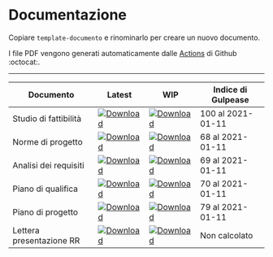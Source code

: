 # Documentazione

Copiare `template-documento` e rinominarlo per creare un nuovo documento.

I file PDF vengono generati automaticamente dalle [Actions](https://github.com/CodeOfDutyJS/documentazione/actions) di Github :octocat:.

----

|Documento| Latest | WIP | Indice di Gulpease |
|-|-|-|-|
|Studio di fattibilità|[![Download](https://img.shields.io/badge/⏬%20RR-Studio%20di%20fattibilità-green)](https://github.com/CodeOfDutyJS/documentazione/releases/download/revisione-requisiti/studio-di-fattibilita.pdf)|[![Download](https://img.shields.io/badge/⏬%20WIP-Studio%20di%20fattibilità-orange)](https://github.com/CodeOfDutyJS/documentazione/releases/download/wip%2Fstudio-di-fattibilita/studio-di-fattibilita.pdf)| <!-- GULP_studio-di-fattibilita -->100 al 2021-01-11<!-- end --> |
|Norme di progetto|[![Download](https://img.shields.io/badge/⏬%20RR-Norme%20di%20progetto-green)](https://github.com/CodeOfDutyJS/documentazione/releases/download/revisione-requisiti/norme-di-progetto.pdf)|[![Download](https://img.shields.io/badge/⏬%20WIP-Norme%20di%20progetto-orange)](https://github.com/CodeOfDutyJS/documentazione/releases/download/wip%2Fnorme-di-progetto/norme-di-progetto.pdf)| <!-- GULP_norme-di-progetto -->68 al 2021-01-11<!-- end --> |
|Analisi dei requisiti|[![Download](https://img.shields.io/badge/⏬%20RR-Analisi%20dei%20requisiti-green)](https://github.com/CodeOfDutyJS/documentazione/releases/download/revisione-requisiti/analisi-dei-requisiti.pdf)|[![Download](https://img.shields.io/badge/⏬%20WIP-Analisi%20dei%20requisiti-orange)](https://github.com/CodeOfDutyJS/documentazione/releases/download/wip%2Fanalisi-dei-requisiti/analisi-dei-requisiti.pdf)| <!-- GULP_analisi-dei-requisiti -->69 al 2021-01-11<!-- end --> |
|Piano di qualifica|[![Download](https://img.shields.io/badge/⏬%20RR-Piano%20di%20qualifica-green)](https://github.com/CodeOfDutyJS/documentazione/releases/download/revisione-requisiti/piano-di-qualifica.pdf)|[![Download](https://img.shields.io/badge/⏬%20WIP-Piano%20di%20qualifica-orange)](https://github.com/CodeOfDutyJS/documentazione/releases/download/wip%2Fpiano-di-qualifica/piano-di-qualifica.pdf)| <!-- GULP_piano-di-qualifica -->70 al 2021-01-11<!-- end --> |
|Piano di progetto|[![Download](https://img.shields.io/badge/⏬%20RR-Piano%20di%20progetto-green)](https://github.com/CodeOfDutyJS/documentazione/releases/download/revisione-requisiti/piano-di-progetto.pdf)|[![Download](https://img.shields.io/badge/⏬%20WIP-Piano%20di%20progetto-orange)](https://github.com/CodeOfDutyJS/documentazione/releases/download/wip%2Fpiano-di-progetto/piano-di-progetto.pdf)| <!-- GULP_piano-di-progetto -->79 al 2021-01-11<!-- end --> |
|Lettera presentazione RR|[![Download](https://img.shields.io/badge/⏬%20RR-lettera%20presentazione-green)]()|[![Download](https://img.shields.io/badge/⏬%20WIP-lettera%20presentazione-orange)](https://github.com/CodeOfDutyJS/documentazione/releases/download/lettera-RR/lettera-presentazione-RR.pdf)| Non calcolato |
